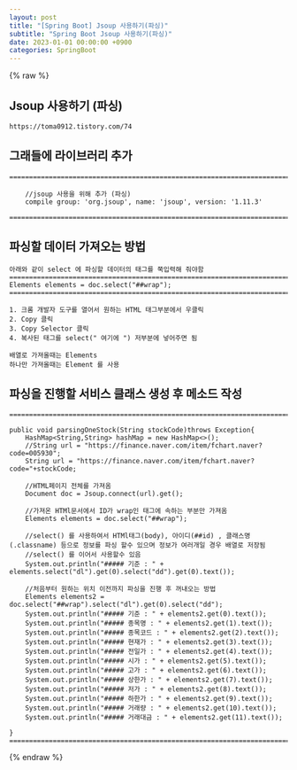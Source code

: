 ```yaml
---
layout: post
title: "[Spring Boot] Jsoup 사용하기(파싱)"
subtitle: "Spring Boot Jsoup 사용하기(파싱)"
date: 2023-01-01 00:00:00 +0900
categories: SpringBoot
---
```

{% raw %}
## Jsoup 사용하기 (파싱)  
	https://toma0912.tistory.com/74  
  
## 그래들에 라이브러리 추가  
  
	=================================================================================================================  
  
		//jsoup 사용을 위해 추가 (파싱)  
		compile group: 'org.jsoup', name: 'jsoup', version: '1.11.3'  
  
	=================================================================================================================  
  
## 파싱할 데이터 가져오는 방법  
  
	아래와 같이 select 에 파싱할 데이터의 태그를 쭉입력해 줘야함  
	=================================================================================================================  
	Elements elements = doc.select("##wrap");  
	=================================================================================================================  
  
	1. 크롬 개발자 도구를 열어서 원하는 HTML 태그부분에서 우클릭  
	2. Copy 클릭  
	3. Copy Selector 클릭  
	4. 복사된 태그를 select(" 여기에 ") 저부분에 넣어주면 됨  
  
	배열로 가져올때는 Elements  
	하나만 가져올때는 Element 를 사용  
  
## 파싱을 진행할 서비스 클래스 생성 후 메소드 작성  
  
	=================================================================================================================  
  
    public void parsingOneStock(String stockCode)throws Exception{  
        HashMap<String,String> hashMap = new HashMap<>();  
        //String url = "https://finance.naver.com/item/fchart.naver?code=005930";  
        String url = "https://finance.naver.com/item/fchart.naver?code="+stockCode;  
  
        //HTML페이지 전체를 가져옴  
        Document doc = Jsoup.connect(url).get();  
  
        //가져온 HTMl문서에서 ID가 wrap인 태그에 속하는 부분만 가져옴  
        Elements elements = doc.select("##wrap");  
  
		//select() 를 사용하여서 HTMl태그(body), 아이디(##id) , 클래스명(.classname) 등으로 정보를 파싱 할수 있으며 정보가 여러개일 경우 배열로 저장됨  
		//select() 를 이어서 사용할수 있음  
		System.out.println("##### 기준 : " + elements.select("dl").get(0).select("dd").get(0).text());  
  
		//처음부터 원하는 위치 이전까지 파싱을 진행 후 꺼내오는 방법  
		Elements elements2 = doc.select("##wrap").select("dl").get(0).select("dd");  
		System.out.println("##### 기준 : " + elements2.get(0).text());  
        System.out.println("##### 종목명 : " + elements2.get(1).text());  
        System.out.println("##### 종목코드 : " + elements2.get(2).text());  
        System.out.println("##### 현재가 : " + elements2.get(3).text());  
        System.out.println("##### 전일가 : " + elements2.get(4).text());  
        System.out.println("##### 시가 : " + elements2.get(5).text());  
        System.out.println("##### 고가 : " + elements2.get(6).text());  
        System.out.println("##### 상한가 : " + elements2.get(7).text());  
        System.out.println("##### 저가 : " + elements2.get(8).text());  
        System.out.println("##### 하한가 : " + elements2.get(9).text());  
        System.out.println("##### 거래량 : " + elements2.get(10).text());  
        System.out.println("##### 거래대금 : " + elements2.get(11).text());  
  
	}  
	=================================================================================================================  
  
                                                                                                                                                                                                                                                                                                                                                                                                                                                                                                                                                                                                                                                                                                                                                                                                                                                                                                                                                                                                                                                                                                                                                                                                                                                                                                                                                                                                                                                                                                                                                                                                                                                                                                                                                                                                                                                                                                                                                                                                                                                                                                                                                                                                                                                                                                                                                                                                                                                                                                                                                                                                                                                                                                                                                                                                                                                                                                                                                          

{% endraw %}
